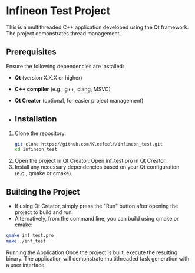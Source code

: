 # Infineon Test Project

This is a multithreaded C++ application developed using the Qt framework. The project demonstrates thread management.

## Prerequisites

Ensure the following dependencies are installed:

- **Qt** (version X.X.X or higher)
- **C++ compiler** (e.g., g++, clang, MSVC)
- **Qt Creator** (optional, for easier project management)

- ## Installation

1. Clone the repository:
   ```bash
   git clone https://github.com/Kleefeelf/infineon_test.git
   cd infineon_test
   ```
2. Open the project in Qt Creator:
  Open inf_test.pro in Qt Creator.
3. Install any necessary dependencies based on your Qt configuration (e.g., qmake or cmake).

## Building the Project
- If using Qt Creator, simply press the "Run" button after opening the project to build and run.
- Alternatively, from the command line, you can build using qmake or cmake:

```bash
qmake inf_test.pro
make ./inf_test
```

Running the Application
Once the project is built, execute the resulting binary. The application will demonstrate multithreaded task generation with a user interface.
